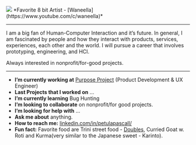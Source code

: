 <!--
**SeePetulaCode/SeePetulaCode** is a ✨ _special_ ✨ repository because its `README.md` (this file) appears on your GitHub profile. -->

<img src="https://github.com/SeePetulaCode/profile/blob/master/a3c3776b73f2ac4aa70ba7db2a5f66f6.gif?raw=true">
*Favorite 8 bit Artist - [Waneella](https://www.youtube.com/c/waneella)*

------

I am a big fan of Human-Computer Interaction and it’s future. In general, I am fascinated by people and how they interact with products, services, experiences, each other and the world. I will pursue a career that involves prototyping, engineering, and HCI. 

Always interested in nonprofit/for-good projects.

------

- **I’m currently working at** [Purpose Project](https://www.purposeproject.org/) (Product Development & UX Engineer)
- **Last Projects that I worked on** ...
- **I’m currently learning** Bug Hunting
- **I’m looking to collaborate** on nonprofit/for good projects.
- **I’m looking for help with** ...
- **Ask me about** anything.
- **How to reach me:** [linkedin.com/in/petulapascall/](https://www.linkedin.com/in/petulapascall/)
- **Fun fact:** Favorite food are Trini street food - [Doubles](https://en.wikipedia.org/wiki/Doubles_(food)), Curried Goat w. Roti and Kurma(very similar to the Japanese sweet - Karinto).
